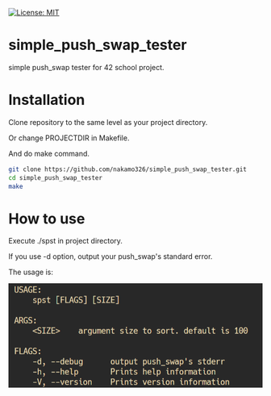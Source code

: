[![License: MIT](https://img.shields.io/badge/License-MIT-yellow.svg)](https://opensource.org/licenses/MIT)

# simple_push_swap_tester
simple push_swap tester for 42 school project.

# Installation
Clone repository to the same level as your project directory.

Or change PROJECTDIR in Makefile.

And do make command.

```bash
git clone https://github.com/nakamo326/simple_push_swap_tester.git
cd simple_push_swap_tester
make
```
# How to use
Execute ./spst in project directory.

If you use -d option, output your push_swap's standard error.

The usage is:

![ss](./ss/usage.png)
